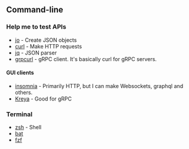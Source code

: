 ##  Command-line
### Help me to test APIs
- [jo](https://github.com/jpmens/jo) - Create JSON objects
- [curl](https://github.com/curl/curl) - Make HTTP requests
- [jq](https://github.com/jqlang/jq) - JSON parser
- [grpcurl](https://github.com/fullstorydev/grpcurl) - gRPC client. It's basically curl for gRPC servers.


#### GUI clients
- [insomnia](https://github.com/Kong/insomnia) - Primarily HTTP, but I can make Websockets, graphql and others.
- [Kreya](https://github.com/riok/kreya) - Good for gRPC

### Terminal
- [zsh](https://github.com/ohmyzsh/ohmyzsh/wiki/Installing-ZSH**) - Shell
- [bat](https://github.com/sharkdp/bat)
- [fzf](https://github.com/junegunn/fzf)

